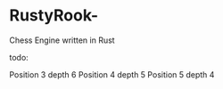 # RustyRook-
Chess Engine written in Rust


todo: 

Position 3 depth 6
Position 4 depth 5
Position 5 depth 4